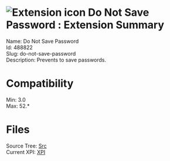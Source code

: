 # ![Extension icon](https://addons.thunderbird.net/static/img/addon-icons/security-64.png) Do Not Save Password : Extension Summary

Name: Do Not Save Password  
Id: 488822  
Slug: do-not-save-password  
Description: Prevents to save passwords.
  

# Compatibility
Min: 3.0  
Max: 52.*  

# Files

Source Tree: [Src](C:/Dev/Thunderbird/ThunderKdB/xall/xOther/488822-do-not-save-password/src)  
Current XPI: [XPI](C:/Dev/Thunderbird/ThunderKdB/xall/xOther/488822-do-not-save-password/xpi)  



